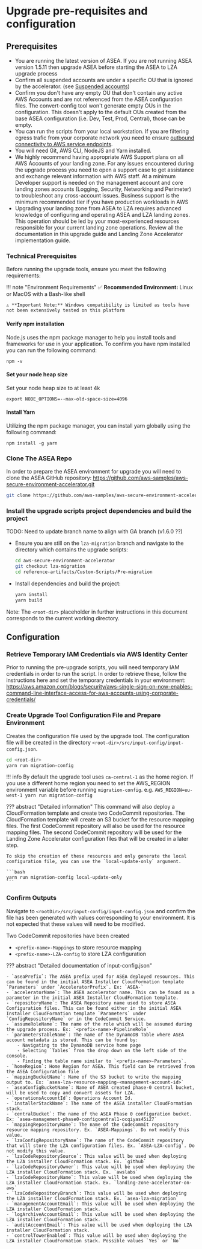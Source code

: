 # Upgrade pre-requisites and configuration

## Prerequisites

- You are running the latest version of ASEA. If you are not running ASEA version 1.5.11 then upgrade ASEA before starting the ASEA to LZA upgrade process
- Confirm all suspended accounts are under a specific OU that is ignored by the accelerator. (see [Suspended accounts](../comparison/feature-specific-considerations.md#suspended-accounts))
- Confirm you don't have any empty OU that don't contain any active AWS Accounts and are not referenced from the ASEA configuration files. The convert-config tool won't generate empty OUs in the configuration. This doesn't apply to the default OUs created from the base ASEA configuration (i.e. Dev, Test, Prod, Central), those can be empty.
- You can run the scripts from your local workstation. If you are filtering egress trafic from your corporate network you need to ensure [outbound connectivity to AWS service endpoints](../troubleshooting.md#network-timeout-or-connectivity-issue-running-the-upgrade-tool).
- You will need Git, AWS CLI, NodeJS and Yarn installed.
- We highly recommend having appropriate AWS Support plans on all AWS Accounts of your landing zone. For any issues encountered during the upgrade process you need to open a support case to get assistance and exchange relevant information with AWS staff. At a minimum Developer support is needed on the management account and core landing zones accounts (Logging, Security, Networking and Perimeter) to troubleshoot any cross-account issues. Business support is the minimum recommended tier if you have production workloads in AWS
- Upgrading your landing zone from ASEA to LZA requires advanced knowledge of configuring and operating ASEA and LZA landing zones. This operation should be led by your most-experienced resources responsible for your current landing zone operations. Review all the documentation in this upgrade guide and Landing Zone Accelerator implementation guide.


### Technical Prerequisites

Before running the upgrade tools, ensure you meet the following requirements:

!!! note "Environment Requirements"
    ✅ **Recommended Environment:** Linux or MacOS with a Bash-like shell
    
    ⚠️ **Important Note:** Windows compatibility is limited as tools have not been extensively tested on this platform


#### Verify npm installation

Node.js uses the npm package manager to help you install tools and frameworks for use in your application. To confirm you have npm installed you can run the following command:

```
npm -v
```

#### Set your node heap size

Set your node heap size to at least 4k

```
export NODE_OPTIONS=--max-old-space-size=4096
```

#### Install Yarn

Utilizing the npm package manager, you can install yarn globally using the following command:

```
npm install -g yarn
```


### Clone The ASEA Repo

In order to prepare the ASEA environment for upgrade you will need to clone the ASEA GitHub repository:
<https://github.com/aws-samples/aws-secure-environment-accelerator.git>

```bash
git clone https://github.com/aws-samples/aws-secure-environment-accelerator.git
```

### Install the upgrade scripts project dependencies and build the project

TODO: Need to update branch name to align with GA branch (v1.6.0 ??)

- Ensure you are still on the `lza-migration` branch and navigate to the directory which contains the upgrade scripts:

  ```bash
  cd aws-secure-environment-accelerator
  git checkout lza-migration
  cd reference-artifacts/Custom-Scripts/Pre-migration
  ```

- Install dependencies and build the project:

  ```bash
  yarn install
  yarn build
  ```

Note: The `<root-dir>` placeholder in further instructions in this document corresponds to the current working directory.

## Configuration

### Retrieve Temporary IAM Credentials via AWS Identity Center

Prior to running the pre-upgrade scripts, you will need temporary IAM credentials in order to run the script. In order to retrieve these, follow the instructions here and set the temporary credentials in your environment:
<https://aws.amazon.com/blogs/security/aws-single-sign-on-now-enables-command-line-interface-access-for-aws-accounts-using-corporate-credentials/>

### Create Upgrade Tool Configuration File and Prepare Environment

Creates the configuration file used by the upgrade tool. The configuration file will be created in the directory `<root-dir>/src/input-config/input-config.json`.

```bash
cd <root-dir>
yarn run migration-config
```

!!! info
    By default the upgrade tool uses `ca-central-1` as the home region. If you use a different home region you need to set the AWS_REGION environment variable before running `migration-config`. e.g. `AWS_REGION=eu-west-1 yarn run migration-config`

??? abstract "Detailed information"
    This command will also deploy a CloudFormation template and create two CodeCommit repositories. The CloudFormation template will create an S3 bucket for the resource mapping files. The first CodeCommit repository will also be used for the resource mapping files. The second CodeCommit repository will be used for the Landing Zone Accelerator configuration files that will be created in a later step.

    To skip the creation of these resources and only generate the local configuration file, you can use the `local-update-only` argument.

    ```bash
    yarn run migration-config local-update-only
    ```


### Confirm Outputs

Navigate to `<rootDir>/src/input-config/input-config.json` and confirm the file has been generated with values corresponding to your environment. It is not expected that these values will need to be modified.

Two CodeCommit repositories have been created

- `<prefix-name>-Mappings` to store resource mapping
- `<prefix-name>-LZA-config` to store LZA configuration

??? abstract "Detailed documentation of input-config.json"

    - `aseaPrefix`: The ASEA prefix used for ASEA deployed resources. This can be found in the initial ASEA Installer CloudFormation template `Parameters` under `AcceleratorPrefix`. Ex: `ASEA-`
    - `acceleratorName`: The ASEA accelerator name. This can be found as a parameter in the initial ASEA Installer CloudFormation template.
    - `repositoryName`: The ASEA Repository name used to store ASEA Configuration files. This can be found either in the initial ASEA Installer CloudFormation template `Parameters` under `ConfigRepositoryName` or in the CodeCommit Service.
    - `assumeRoleName`: The name of the role which will be assumed during the upgrade process. Ex: `<prefix-name>-PipelineRole`
    - `parametersTableName`: The name of the DynamoDB Table where ASEA account metadata is stored. This can be found by:
        - Navigating to the DynamoDB service home page
        - Selecting `Tables` from the drop down on the left side of the console.
        - Finding the table name similar to `<prefix-name>-Parameters`.
    - `homeRegion`: Home Region for ASEA. This field can be retrieved from the ASEA Configuration file
    - `mappingBucketName`: Name of the S3 bucket to write the mapping output to. Ex: `asea-lza-resource-mapping-<management-account-id>`
    - `aseaConfigBucketName`: Name of ASEA created phase-0 central bucket, will be used to copy and convert assets for LZA.
    - `operationsAccountId`: Operations Account Id.
    - `installerStackName`: The name of the ASEA installer CloudFormation stack.
    - `centralBucket`: The name of the ASEA Phase 0 configuration bucket. Ex: `asea-management-phase0-configcentral1-ocqiyas45i27`
    - `mappingRepositoryName`: The name of the CodeCommit repository resource mapping repository. Ex. `ASEA-Mappings`. Do not modify this value.
    - `lzaConfigRepositoryName`: The name of the CodeCommit repository that will store the LZA configuration files. Ex. `ASEA-LZA-config`. Do not modify this value.
    - `lzaCodeRepositorySource`: This value will be used when deploying the LZA installer CloudFormation stack. Ex. `github`
    - `lzaCodeRepositoryOwner`: This value will be used when deploying the LZA installer CloudFormation stack. Ex. `awslabs`
    - `lzaCodeRepositoryName`: This value will be used when deploying the LZA installer CloudFormation stack. Ex. `landing-zone-accelerator-on-aws`
    - `lzaCodeRepositoryBranch`: This value will be used when deploying the LZA installer CloudFormation stack. Ex. `asea-lza-migration`
    - `managementAccountEmail`: This value will be used when deploying the LZA installer CloudFormation stack.
    - `logArchiveAccountEmail`: This value will be used when deploying the LZA installer CloudFormation stack.
    - `auditAccountEmail`: This value will be used when deploying the LZA installer CloudFormation stack.
    - `controlTowerEnabled`: This value will be used when deploying the LZA installer CloudFormation stack. Possible values `Yes` or `No`
